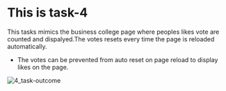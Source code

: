 # This is task-4

This tasks mimics the business college page where peoples likes vote are counted and dispalyed.The votes resets every time the page is reloaded automatically. 

- The votes can be prevented from auto reset on page reload to display likes on the page.

![4_task-outcome](task-4.png)